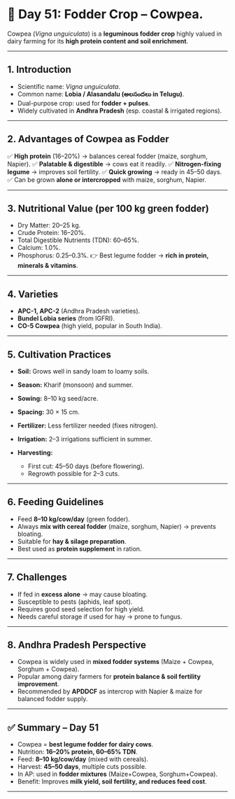 <H1>🐄 Day 51: Fodder Crop – Cowpea.</H1>

Cowpea (*Vigna unguiculata*) is a **leguminous fodder crop** highly valued in dairy farming for its **high protein content and soil enrichment**.


---

## 1. Introduction

* Scientific name: *Vigna unguiculata*.
* Common name: **Lobia / Alasandalu (అలసందలు in Telugu)**.
* Dual-purpose crop: used for **fodder + pulses**.
* Widely cultivated in **Andhra Pradesh** (esp. coastal & irrigated regions).

---

## 2. Advantages of Cowpea as Fodder

✅ **High protein** (16–20%) → balances cereal fodder (maize, sorghum, Napier).
✅ **Palatable & digestible** → cows eat it readily.
✅ **Nitrogen-fixing legume** → improves soil fertility.
✅ **Quick growing** → ready in 45–50 days.
✅ Can be grown **alone or intercropped** with maize, sorghum, Napier.

---

## 3. Nutritional Value (per 100 kg green fodder)

* Dry Matter: 20–25 kg.
* Crude Protein: 16–20%.
* Total Digestible Nutrients (TDN): 60–65%.
* Calcium: 1.0%.
* Phosphorus: 0.25–0.3%.
  👉 Best legume fodder → **rich in protein, minerals & vitamins**.

---

## 4. Varieties

* **APC-1, APC-2** (Andhra Pradesh varieties).
* **Bundel Lobia series** (from IGFRI).
* **CO-5 Cowpea** (high yield, popular in South India).

---

## 5. Cultivation Practices

* **Soil:** Grows well in sandy loam to loamy soils.
* **Season:** Kharif (monsoon) and summer.
* **Sowing:** 8–10 kg seed/acre.
* **Spacing:** 30 × 15 cm.
* **Fertilizer:** Less fertilizer needed (fixes nitrogen).
* **Irrigation:** 2–3 irrigations sufficient in summer.
* **Harvesting:**

  * First cut: 45–50 days (before flowering).
  * Regrowth possible for 2–3 cuts.

---

## 6. Feeding Guidelines

* Feed **8–10 kg/cow/day** (green fodder).
* Always **mix with cereal fodder** (maize, sorghum, Napier) → prevents bloating.
* Suitable for **hay & silage preparation**.
* Best used as **protein supplement** in ration.

---

## 7. Challenges

* If fed in **excess alone** → may cause bloating.
* Susceptible to pests (aphids, leaf spot).
* Requires good seed selection for high yield.
* Needs careful storage if used for hay → prone to fungus.

---

## 8. Andhra Pradesh Perspective

* Cowpea is widely used in **mixed fodder systems** (Maize + Cowpea, Sorghum + Cowpea).
* Popular among dairy farmers for **protein balance & soil fertility improvement**.
* Recommended by **APDDCF** as intercrop with Napier & maize for balanced fodder supply.

---

## ✅ Summary – Day 51

* Cowpea = **best legume fodder for dairy cows**.
* Nutrition: **16–20% protein, 60–65% TDN**.
* Feed: **8–10 kg/cow/day** (mixed with cereals).
* Harvest: **45–50 days**, multiple cuts possible.
* In AP: used in **fodder mixtures** (Maize+Cowpea, Sorghum+Cowpea).
* Benefit: Improves **milk yield, soil fertility, and reduces feed cost**.

---

